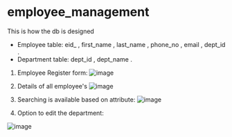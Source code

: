 # employee_management

This is how the db is designed

 - Employee table:
    eid_ ,
    first_name ,
    last_name ,
    phone_no ,
    email ,
    dept_id .
- Department table:
      dept_id ,
      dept_name .



1) Employee Register form:
![image](https://user-images.githubusercontent.com/49576888/201041408-760b6eed-7689-49d3-8c40-2f5e1f3c1cc0.png)

2) Details of all employee's 
![image](https://user-images.githubusercontent.com/49576888/201041729-e6816853-d1f5-4497-8ccd-4fc62a0fddea.png)

3) Searching is available based on attribute:
![image](https://user-images.githubusercontent.com/49576888/201042088-031d0911-0767-4957-902c-01e8b1cddc3d.png)

4) Option to edit the department:

![image](https://user-images.githubusercontent.com/49576888/201042265-e68cb3a8-5665-4a07-95e3-0c7455973072.png)
